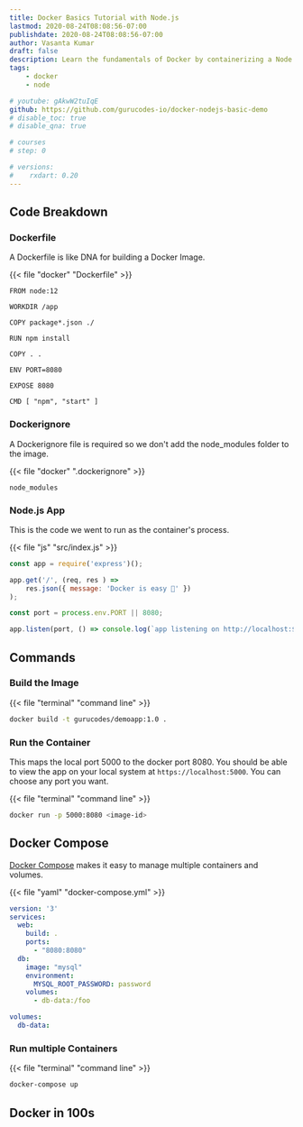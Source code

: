 ```yaml
---
title: Docker Basics Tutorial with Node.js
lastmod: 2020-08-24T08:08:56-07:00
publishdate: 2020-08-24T08:08:56-07:00
author: Vasanta Kumar
draft: false
description: Learn the fundamentals of Docker by containerizing a Node.js app
tags: 
    - docker
    - node

# youtube: gAkwW2tuIqE
github: https://github.com/gurucodes-io/docker-nodejs-basic-demo
# disable_toc: true
# disable_qna: true

# courses
# step: 0

# versions:
#    rxdart: 0.20
---
```


## Code Breakdown

### Dockerfile

A Dockerfile is like DNA for building a Docker Image. 

{{< file "docker" "Dockerfile" >}}
```docker
FROM node:12

WORKDIR /app

COPY package*.json ./

RUN npm install

COPY . .

ENV PORT=8080

EXPOSE 8080

CMD [ "npm", "start" ]
```

### Dockerignore

A Dockerignore file is required so we don't add the node_modules folder to the image.

{{< file "docker" ".dockerignore" >}}
```docker
node_modules
```


### Node.js App

This is the code we went to run as the container's process.

{{< file "js" "src/index.js" >}}
```javascript
const app = require('express')();

app.get('/', (req, res ) => 
    res.json({ message: 'Docker is easy 🐳' }) 
);

const port = process.env.PORT || 8080;

app.listen(port, () => console.log(`app listening on http://localhost:${port}`) );
```

## Commands

### Build the Image

{{< file "terminal" "command line" >}}
```bash
docker build -t gurucodes/demoapp:1.0 .
```

### Run the Container

This maps the local port 5000 to the docker port 8080. You should be able to view the app on your local system at `https://localhost:5000`. You can choose any port you want. 

{{< file "terminal" "command line" >}}
```bash
docker run -p 5000:8080 <image-id>
```


## Docker Compose

[Docker Compose](https://docs.docker.com/compose/) makes it easy to manage multiple containers and volumes. 

{{< file "yaml" "docker-compose.yml" >}}
```yaml
version: '3'
services:
  web:
    build: .
    ports:
      - "8080:8080"
  db:
    image: "mysql"
    environment: 
      MYSQL_ROOT_PASSWORD: password
    volumes:
      - db-data:/foo

volumes:
  db-data:
```

### Run multiple Containers

{{< file "terminal" "command line" >}}
```bash
docker-compose up
```

## Docker in 100s

<!-- {{< youtube Gjnup-PuquQ >}} -->

